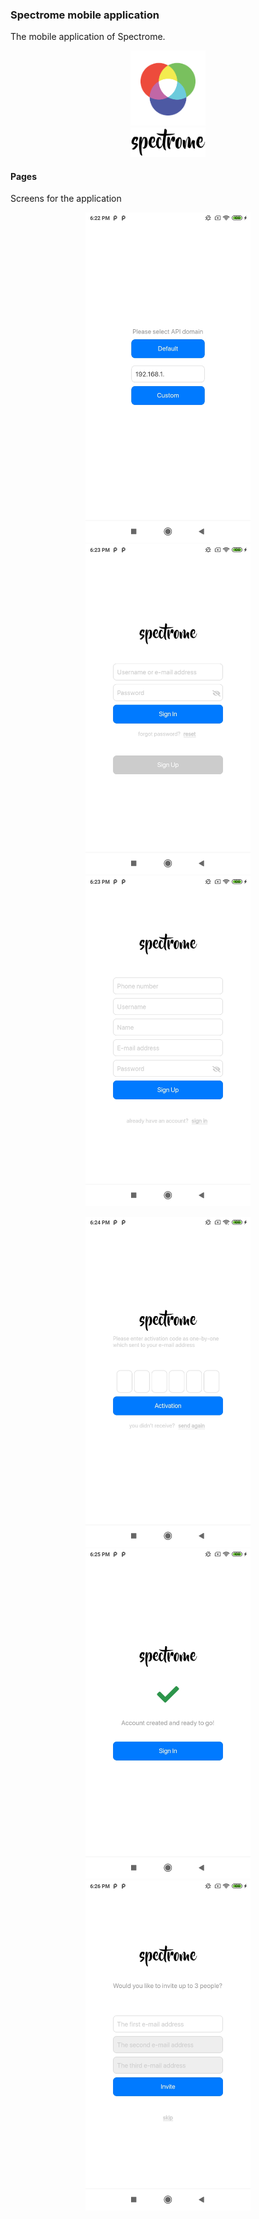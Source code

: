### Spectrome mobile application

The mobile application of Spectrome.

<p align="center">
    <img src="https://github.com/trK54Ylmz/spectrome-mobile/raw/develop/assets/images/icon.png" width="120">
    <br>
    <img src="https://github.com/trK54Ylmz/spectrome-mobile/raw/develop/assets/images/logo@2x.png" width="120">
</p>

#### Pages

Screens for the application

<p align="center">
    <kbd><img src="https://github.com/trK54Ylmz/spectrome-mobile/raw/develop/assets/screens/1.jpg" width="264"></kbd>
    <kbd><img src="https://github.com/trK54Ylmz/spectrome-mobile/raw/develop/assets/screens/2.jpg" width="264"></kbd>
    <kbd><img src="https://github.com/trK54Ylmz/spectrome-mobile/raw/develop/assets/screens/3.jpg" width="264"></kbd>
</p>
<p align="center">
    <kbd><img src="https://github.com/trK54Ylmz/spectrome-mobile/raw/develop/assets/screens/4.jpg" width="264"></kbd>
    <kbd><img src="https://github.com/trK54Ylmz/spectrome-mobile/raw/develop/assets/screens/5.jpg" width="264"></kbd>
    <kbd><img src="https://github.com/trK54Ylmz/spectrome-mobile/raw/develop/assets/screens/6.jpg" width="264"></kbd>
</p>